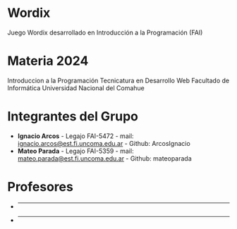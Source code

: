 # Wordix
Juego Wordix desarrollado en Introducción a la Programación (FAI)

# Materia 2024

Introduccion a la Programación
Tecnicatura en Desarrollo Web
Facultado de Informática
Universidad Nacional del Comahue

# Integrantes del Grupo

- **Ignacio Arcos** - Legajo FAI-5472 - mail: ignacio.arcos@est.fi.uncoma.edu.ar - Github: ArcosIgnacio
- **Mateo Parada** - Legajo FAI-5359 - mail: mateo.parada@est.fi.uncoma.edu.ar - Github: mateoparada

# Profesores

- ** **
- ** **